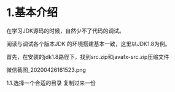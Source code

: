 # 1.基本介绍

在学习JDK源码的时候，自然少不了代码的调试。

阅读与调试各个版本JDK 的环境搭建基本一致，这里以JDK1.8为例。

首先，在安装的jdk1.8路径下，找到src.zip和javafx-src.zip压缩文件

微信截图\_20200426161523.png

1.1.选择一个合适的目录 复制过来一份

